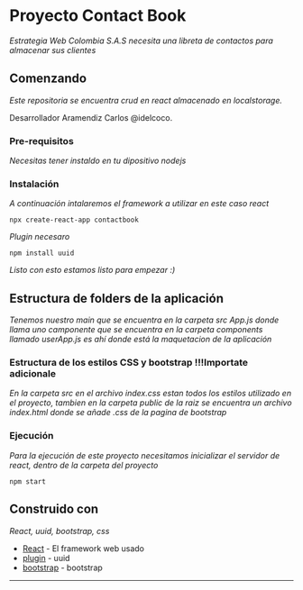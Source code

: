 # Proyecto Contact Book

_Estrategia Web Colombia S.A.S necesita una libreta de contactos para almacenar sus clientes_

## Comenzando

_Este repositoria se encuentra crud en react almacenado en localstorage._

Desarrollador Aramendiz Carlos @idelcoco.


### Pre-requisitos

_Necesitas tener instaldo en tu dipositivo nodejs_

### Instalación

_A continuación intalaremos el framework a utilizar en este caso react_

```
npx create-react-app contactbook
```

_Plugin necesaro_

```
npm install uuid
```

_Listo con esto estamos listo para empezar :)_

## Estructura de folders de la aplicación 

_Tenemos nuestro main que se encuentra en la carpeta src App.js donde llama uno camponente que se encuentra en la carpeta components llamado userApp.js es ahí donde está la maquetacion de la aplicación_

### Estructura de los estilos CSS y bootstrap !!!Importate adicionale 

_En la carpeta src en el archivo index.css estan todos los estilos utilizado en el proyecto, tambien en la carpeta public de la raiz se encuentra un archivo index.html donde se añade .css de la pagina de bootstrap_


### Ejecución 

_Para la ejecución de este proyecto necesitamos inicializar el servidor de react, dentro de la carpeta del proyecto_

```
npm start 
```

## Construido con

_React, uuid, bootstrap, css_

* [React](https://es.reactjs.org/) - El framework web usado
* [plugin](https://www.npmjs.com/package/uuid) - uuid
* [bootstrap](https://getbootstrap.com) - bootstrap



---
